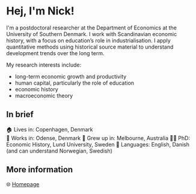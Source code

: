 # Hej, I'm Nick!
I'm a postdoctoral researcher at the Department of Economics at the University of Southern Denmark. I work with Scandinavian economic history, with a focus on education’s role in industrialisation. I apply quantitative methods using historical source material to understand development trends over the long term.

My research interests include:
- long-term economic growth and productivity
- human capital, particularly the role of education
- economic history
- macroeconomic theory

## In brief
🏠 Lives in: Copenhagen, Denmark  
🏢 Works in: Odense, Denmark
🦘 Grew up in: Melbourne, Australia
👨‍🎓 PhD: Economic History, Lund University, Sweden
💬 Languages: English, Danish (and can understand Norwegian, Swedish)

## More information
🌐 [Homepage](https://www.nickford.com)
